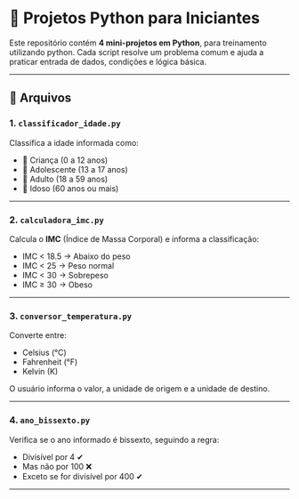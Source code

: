 # 🐍 Projetos Python para Iniciantes

Este repositório contém **4 mini-projetos em Python**, para treinamento utilizando python.
Cada script resolve um problema comum e ajuda a praticar entrada de dados, condições e lógica básica.

---

## 📁 Arquivos

### 1. `classificador_idade.py`
Classifica a idade informada como:

- 👶 Criança (0 a 12 anos)  
- 🧒 Adolescente (13 a 17 anos)  
- 🧑 Adulto (18 a 59 anos)  
- 👴 Idoso (60 anos ou mais)

---

### 2. `calculadora_imc.py`
Calcula o **IMC** (Índice de Massa Corporal) e informa a classificação:

- IMC < 18.5 → Abaixo do peso  
- IMC < 25 → Peso normal  
- IMC < 30 → Sobrepeso  
- IMC ≥ 30 → Obeso

---

### 3. `conversor_temperatura.py`
Converte entre:

- Celsius (°C)  
- Fahrenheit (°F)  
- Kelvin (K)

O usuário informa o valor, a unidade de origem e a unidade de destino.

---

### 4. `ano_bissexto.py`
Verifica se o ano informado é bissexto, seguindo a regra:

- Divisível por 4 ✔  
- Mas não por 100 ❌  
- Exceto se for divisível por 400 ✔

---
